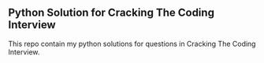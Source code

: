 ## Python Solution for Cracking The Coding Interview
This repo contain my python solutions for questions in Cracking The Coding Interview.
